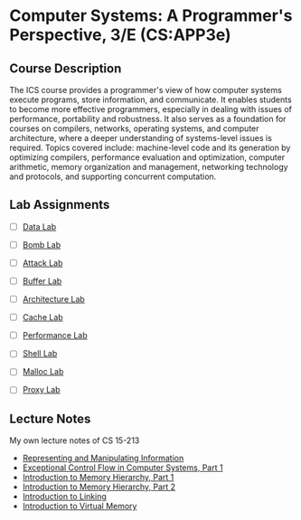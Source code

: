 # Computer Systems: A Programmer's Perspective, 3/E (CS:APP3e)


## Course Description

The ICS course provides a programmer's view of how computer systems execute programs, store information, and communicate. It enables students to become more effective programmers, especially in dealing with issues of performance, portability and robustness. It also serves as a foundation for courses on compilers, networks, operating systems, and computer architecture, where a deeper understanding of systems-level issues is required. Topics covered include: machine-level code and its generation by optimizing compilers, performance evaluation and optimization, computer arithmetic, memory organization and management, networking technology and protocols, and supporting concurrent computation.


## Lab Assignments


- [ ] [Data Lab](https://github.com/Zhenye-Na/CSAPP-Labs/tree/master/labs/Lab1-Data%20Lab)
- [ ] [Bomb Lab](https://github.com/Zhenye-Na/CSAPP-Labs/tree/master/labs/Lab2-Bomb%20Lab)
- [ ] [Attack Lab](https://github.com/Zhenye-Na/CSAPP-Labs/tree/master/labs/Lab3-Attack%20Lab)
- [ ] [Buffer Lab](https://github.com/Zhenye-Na/CSAPP-Labs/tree/master/labs/Lab4-Buffer%20Lab)
- [ ] [Architecture Lab](https://github.com/Zhenye-Na/CSAPP-Labs/tree/master/labs/Lab5-Architecture%20Lab)
- [ ] [Cache Lab](https://github.com/Zhenye-Na/CSAPP-Labs/tree/master/labs/Lab6-Cache%20Lab)
- [ ] [Performance Lab](https://github.com/Zhenye-Na/CSAPP-Labs/tree/master/labs/Lab7-Performance%20Lab)
- [ ] [Shell Lab](https://github.com/Zhenye-Na/CSAPP-Labs/tree/master/labs/Lab8-Shell%20Lab)
- [ ] [Malloc Lab](https://github.com/Zhenye-Na/CSAPP-Labs/tree/master/labs/Lab9-Malloc%20Lab)
- [ ] [Proxy Lab](https://github.com/Zhenye-Na/CSAPP-Labs/tree/master/labs/Lab10-Proxy%20Lab)



## Lecture Notes

My own lecture notes of CS 15-213


- [Representing and Manipulating Information]()
- [Exceptional Control Flow in Computer Systems, Part 1]()
- [Introduction to Memory Hierarchy, Part 1]()
- [Introduction to Memory Hierarchy, Part 2]()
- [Introduction to Linking]()
- [Introduction to Virtual Memory]()
